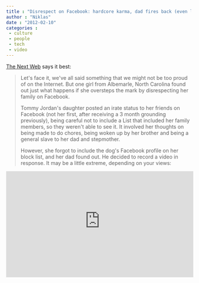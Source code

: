 ```yaml
---
title : "Disrespect on Facebook: hardcore karma, dad fires back (even literally)"
author : "Niklas"
date : "2012-02-10"
categories : 
 - culture
 - people
 - tech
 - video
---
```


[The Next Web](http://thenextweb.com/shareables/2012/02/10/well-this-is-one-way-to-ensure-your-daughter-isnt-disrespectful-on-facebook-video) says it best:

> Let's face it, we've all said something that we might not be too proud of on the Internet. But one girl from Albemarle, North Carolina found out just what happens if she oversteps the mark by disrespecting her family on Facebook.
> 
> Tommy Jordan's daughter posted an irate status to her friends on Facebook (not her first, after receiving a 3 month grounding previously), being careful not to include a List that included her family members, so they weren't able to see it. It involved her thoughts on being made to do chores, being woken up by her brother and being a general slave to her dad and stepmother.
> 
> However, she forgot to include the dog's Facebook profile on her block list, and her dad found out. He decided to record a video in response. It may be a little extreme, depending on your views:

<iframe width="510" height="289" src="https://www.youtube-nocookie.com/embed/kl1ujzRidmU?rel=0" frameborder="0" allowfullscreen></iframe>
